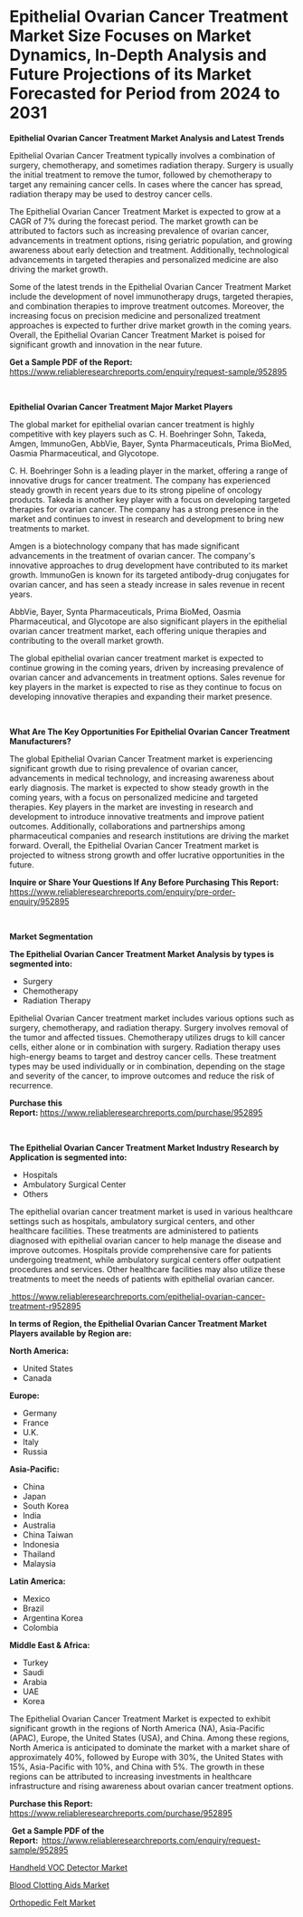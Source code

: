 <p><h1>Epithelial Ovarian Cancer Treatment Market Size Focuses on Market Dynamics, In-Depth Analysis and Future Projections of its Market Forecasted for Period from 2024 to 2031</h1></p><p><strong>Epithelial Ovarian Cancer Treatment Market Analysis and Latest Trends</strong></p>
<p><p>Epithelial Ovarian Cancer Treatment typically involves a combination of surgery, chemotherapy, and sometimes radiation therapy. Surgery is usually the initial treatment to remove the tumor, followed by chemotherapy to target any remaining cancer cells. In cases where the cancer has spread, radiation therapy may be used to destroy cancer cells.</p><p>The Epithelial Ovarian Cancer Treatment Market is expected to grow at a CAGR of 7% during the forecast period. The market growth can be attributed to factors such as increasing prevalence of ovarian cancer, advancements in treatment options, rising geriatric population, and growing awareness about early detection and treatment. Additionally, technological advancements in targeted therapies and personalized medicine are also driving the market growth.</p><p>Some of the latest trends in the Epithelial Ovarian Cancer Treatment Market include the development of novel immunotherapy drugs, targeted therapies, and combination therapies to improve treatment outcomes. Moreover, the increasing focus on precision medicine and personalized treatment approaches is expected to further drive market growth in the coming years. Overall, the Epithelial Ovarian Cancer Treatment Market is poised for significant growth and innovation in the near future.</p></p>
<p><strong>Get a Sample PDF of the Report:&nbsp;</strong> <a href="https://www.reliableresearchreports.com/enquiry/request-sample/952895">https://www.reliableresearchreports.com/enquiry/request-sample/952895</a></p>
<p>&nbsp;</p>
<p><strong>Epithelial Ovarian Cancer Treatment Major Market Players</strong></p>
<p><p>The global market for epithelial ovarian cancer treatment is highly competitive with key players such as C. H. Boehringer Sohn, Takeda, Amgen, ImmunoGen, AbbVie, Bayer, Synta Pharmaceuticals, Prima BioMed, Oasmia Pharmaceutical, and Glycotope. </p><p>C. H. Boehringer Sohn is a leading player in the market, offering a range of innovative drugs for cancer treatment. The company has experienced steady growth in recent years due to its strong pipeline of oncology products. Takeda is another key player with a focus on developing targeted therapies for ovarian cancer. The company has a strong presence in the market and continues to invest in research and development to bring new treatments to market.</p><p>Amgen is a biotechnology company that has made significant advancements in the treatment of ovarian cancer. The company's innovative approaches to drug development have contributed to its market growth. ImmunoGen is known for its targeted antibody-drug conjugates for ovarian cancer, and has seen a steady increase in sales revenue in recent years.</p><p>AbbVie, Bayer, Synta Pharmaceuticals, Prima BioMed, Oasmia Pharmaceutical, and Glycotope are also significant players in the epithelial ovarian cancer treatment market, each offering unique therapies and contributing to the overall market growth.</p><p>The global epithelial ovarian cancer treatment market is expected to continue growing in the coming years, driven by increasing prevalence of ovarian cancer and advancements in treatment options. Sales revenue for key players in the market is expected to rise as they continue to focus on developing innovative therapies and expanding their market presence.</p></p>
<p>&nbsp;</p>
<p><strong>What Are The Key Opportunities For Epithelial Ovarian Cancer Treatment Manufacturers?</strong></p>
<p><p>The global Epithelial Ovarian Cancer Treatment market is experiencing significant growth due to rising prevalence of ovarian cancer, advancements in medical technology, and increasing awareness about early diagnosis. The market is expected to show steady growth in the coming years, with a focus on personalized medicine and targeted therapies. Key players in the market are investing in research and development to introduce innovative treatments and improve patient outcomes. Additionally, collaborations and partnerships among pharmaceutical companies and research institutions are driving the market forward. Overall, the Epithelial Ovarian Cancer Treatment market is projected to witness strong growth and offer lucrative opportunities in the future.</p></p>
<p><strong>Inquire or Share Your Questions If Any Before Purchasing This Report:</strong> <a href="https://www.reliableresearchreports.com/enquiry/pre-order-enquiry/952895">https://www.reliableresearchreports.com/enquiry/pre-order-enquiry/952895</a></p>
<p>&nbsp;</p>
<p><strong>Market Segmentation</strong></p>
<p><strong>The Epithelial Ovarian Cancer Treatment Market Analysis by types is segmented into:</strong></p>
<p><ul><li>Surgery</li><li>Chemotherapy</li><li>Radiation Therapy</li></ul></p>
<p><p>Epithelial Ovarian Cancer treatment market includes various options such as surgery, chemotherapy, and radiation therapy. Surgery involves removal of the tumor and affected tissues. Chemotherapy utilizes drugs to kill cancer cells, either alone or in combination with surgery. Radiation therapy uses high-energy beams to target and destroy cancer cells. These treatment types may be used individually or in combination, depending on the stage and severity of the cancer, to improve outcomes and reduce the risk of recurrence.</p></p>
<p><strong>Purchase this Report:&nbsp;</strong><a href="https://www.reliableresearchreports.com/purchase/952895">https://www.reliableresearchreports.com/purchase/952895</a></p>
<p>&nbsp;</p>
<p><strong>The Epithelial Ovarian Cancer Treatment Market Industry Research by Application is segmented into:</strong></p>
<p><ul><li>Hospitals</li><li>Ambulatory Surgical Center</li><li>Others</li></ul></p>
<p><p>The epithelial ovarian cancer treatment market is used in various healthcare settings such as hospitals, ambulatory surgical centers, and other healthcare facilities. These treatments are administered to patients diagnosed with epithelial ovarian cancer to help manage the disease and improve outcomes. Hospitals provide comprehensive care for patients undergoing treatment, while ambulatory surgical centers offer outpatient procedures and services. Other healthcare facilities may also utilize these treatments to meet the needs of patients with epithelial ovarian cancer.</p></p>
<p><a href="https://www.reliableresearchreports.com/epithelial-ovarian-cancer-treatment-r952895">&nbsp;https://www.reliableresearchreports.com/epithelial-ovarian-cancer-treatment-r952895</a></p>
<p><strong>In terms of Region, the Epithelial Ovarian Cancer Treatment Market Players available by Region are:</strong></p>
<p>
    <p> <strong> North America: </strong>
        <ul>
            <li>United States</li>
            <li>Canada</li>
        </ul>
        </p> 
    <p> <strong> Europe: </strong>
        <ul>
            <li>Germany</li>
            <li>France</li>
            <li>U.K.</li>
            <li>Italy</li>
            <li>Russia</li>
        </ul>
        </p> 
    <p> <strong> Asia-Pacific: </strong>
        <ul>
            <li>China</li>
            <li>Japan</li>
            <li>South Korea</li>
            <li>India</li>
            <li>Australia</li>
            <li>China Taiwan</li>
            <li>Indonesia</li>
            <li>Thailand</li>
            <li>Malaysia</li>
        </ul>
        </p> 
    <p> <strong> Latin America: </strong>
        <ul>
            <li>Mexico</li>
            <li>Brazil</li>
            <li>Argentina Korea</li>
            <li>Colombia</li>
        </ul>
        </p> 
    <p> <strong> Middle East & Africa: </strong>
        <ul>
            <li>Turkey</li>
            <li>Saudi</li>
            <li>Arabia</li>
            <li>UAE</li>
            <li>Korea</li>
        </ul>
    </p>
    </p>
<p><p>The Epithelial Ovarian Cancer Treatment Market is expected to exhibit significant growth in the regions of North America (NA), Asia-Pacific (APAC), Europe, the United States (USA), and China. Among these regions, North America is anticipated to dominate the market with a market share of approximately 40%, followed by Europe with 30%, the United States with 15%, Asia-Pacific with 10%, and China with 5%. The growth in these regions can be attributed to increasing investments in healthcare infrastructure and rising awareness about ovarian cancer treatment options.</p></p>
<p><strong>Purchase this Report: </strong><a href="https://www.reliableresearchreports.com/purchase/952895">https://www.reliableresearchreports.com/purchase/952895</a></p>
<p>&nbsp;<strong>Get a Sample PDF of the Report:&nbsp;&nbsp;</strong><a href="https://www.reliableresearchreports.com/enquiry/request-sample/952895">https://www.reliableresearchreports.com/enquiry/request-sample/952895</a></p>
<p><strong></strong></p>
<p><p><a href="https://www.linkedin.com/pulse/handheld-voc-detector-market-insight-trends-growth-forecasted-aygfe?trackingId=sxa38TtjxMbUmOB7%2BdcU0Q%3D%3D">Handheld VOC Detector Market</a></p><p><a href="https://www.linkedin.com/pulse/decoding-blood-clotting-aids-market-metrics-share-trends-u2sne">Blood Clotting Aids Market</a></p><p><a href="https://www.linkedin.com/pulse/orthopedic-felt-market-competitive-analysis-trends-forecast-35w6e?trackingId=RegHH5jcja7wz8LCJk9PXw%3D%3D">Orthopedic Felt Market</a></p></p>